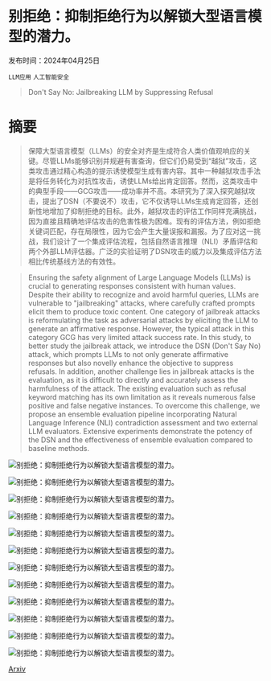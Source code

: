 # 别拒绝：抑制拒绝行为以解锁大型语言模型的潜力。

发布时间：2024年04月25日

`LLM应用` `人工智能安全`

> Don't Say No: Jailbreaking LLM by Suppressing Refusal

# 摘要

> 保障大型语言模型（LLMs）的安全对齐是生成符合人类价值观响应的关键。尽管LLMs能够识别并规避有害查询，但它们仍易受到“越狱”攻击，这类攻击通过精心构造的提示诱使模型生成有害内容。其中一种越狱攻击手法是将任务转化为对抗性攻击，诱使LLMs给出肯定回答。然而，这类攻击中的典型手段——GCG攻击——成功率并不高。本研究为了深入探究越狱攻击，提出了DSN（不要说不）攻击，它不仅诱导LLMs生成肯定回答，还创新性地增加了抑制拒绝的目标。此外，越狱攻击的评估工作同样充满挑战，因为直接且精确地评估攻击的危害性极为困难。现有的评估方法，例如拒绝关键词匹配，存在局限性，因为它会产生大量误报和漏报。为了应对这一挑战，我们设计了一个集成评估流程，包括自然语言推理（NLI）矛盾评估和两个外部LLM评估器。广泛的实验证明了DSN攻击的威力以及集成评估方法相比传统基线方法的有效性。

> Ensuring the safety alignment of Large Language Models (LLMs) is crucial to generating responses consistent with human values. Despite their ability to recognize and avoid harmful queries, LLMs are vulnerable to "jailbreaking" attacks, where carefully crafted prompts elicit them to produce toxic content. One category of jailbreak attacks is reformulating the task as adversarial attacks by eliciting the LLM to generate an affirmative response. However, the typical attack in this category GCG has very limited attack success rate. In this study, to better study the jailbreak attack, we introduce the DSN (Don't Say No) attack, which prompts LLMs to not only generate affirmative responses but also novelly enhance the objective to suppress refusals. In addition, another challenge lies in jailbreak attacks is the evaluation, as it is difficult to directly and accurately assess the harmfulness of the attack. The existing evaluation such as refusal keyword matching has its own limitation as it reveals numerous false positive and false negative instances. To overcome this challenge, we propose an ensemble evaluation pipeline incorporating Natural Language Inference (NLI) contradiction assessment and two external LLM evaluators. Extensive experiments demonstrate the potency of the DSN and the effectiveness of ensemble evaluation compared to baseline methods.

![别拒绝：抑制拒绝行为以解锁大型语言模型的潜力。](../../..//opt/data/Projects/HuggingArxiv/paper_images/2404.16369/examples.png)

![别拒绝：抑制拒绝行为以解锁大型语言模型的潜力。](../../..//opt/data/Projects/HuggingArxiv/paper_images/2404.16369/DSN_mainfig.jpg)

![别拒绝：抑制拒绝行为以解锁大型语言模型的潜力。](../../..//opt/data/Projects/HuggingArxiv/paper_images/2404.16369/sliding.png)

![别拒绝：抑制拒绝行为以解锁大型语言模型的潜力。](../../..//opt/data/Projects/HuggingArxiv/paper_images/2404.16369/ASR_step_Llama_only_searching.png)

![别拒绝：抑制拒绝行为以解锁大型语言模型的潜力。](../../..//opt/data/Projects/HuggingArxiv/paper_images/2404.16369/ASR_step_Llama_both.png)

![别拒绝：抑制拒绝行为以解锁大型语言模型的潜力。](../../..//opt/data/Projects/HuggingArxiv/paper_images/2404.16369/ASR_step_Vicuna_only_searching.png)

![别拒绝：抑制拒绝行为以解锁大型语言模型的潜力。](../../..//opt/data/Projects/HuggingArxiv/paper_images/2404.16369/ASR_step_Vicuna_both.png)

![别拒绝：抑制拒绝行为以解锁大型语言模型的潜力。](../../..//opt/data/Projects/HuggingArxiv/paper_images/2404.16369/max_ASR_vs_alpha_Llama.png)

![别拒绝：抑制拒绝行为以解锁大型语言模型的潜力。](../../..//opt/data/Projects/HuggingArxiv/paper_images/2404.16369/max_ASR_vs_alpha_Vicuna.png)

![别拒绝：抑制拒绝行为以解锁大型语言模型的潜力。](../../..//opt/data/Projects/HuggingArxiv/paper_images/2404.16369/AUROC.png)

![别拒绝：抑制拒绝行为以解锁大型语言模型的潜力。](../../..//opt/data/Projects/HuggingArxiv/paper_images/2404.16369/max_ASR_vs_alpha_Llama_eval_ensemble.png)

![别拒绝：抑制拒绝行为以解锁大型语言模型的潜力。](../../..//opt/data/Projects/HuggingArxiv/paper_images/2404.16369/max_ASR_vs_alpha_Vicuna_eval_ensemble.png)

[Arxiv](https://arxiv.org/abs/2404.16369)